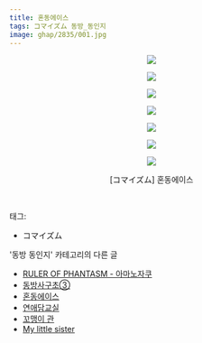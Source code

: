 ```yaml
---
title: 혼동에이스
tags: コマイズム 동방_동인지
image: ghap/2835/001.jpg
---
```

<div class="article">
<p style="text-align: center; clear: none; float: none;"><img src="{{ site.nasurl }}/ghap/2835/001.jpg"/></p>
<p style="text-align: center; clear: none; float: none;"><img src="{{ site.nasurl }}/ghap/2835/002.jpg"/></p>
<p style="text-align: center; clear: none; float: none;"><img src="{{ site.nasurl }}/ghap/2835/003.jpg"/></p>
<p style="text-align: center; clear: none; float: none;"><img src="{{ site.nasurl }}/ghap/2835/004.jpg"/></p>
<p style="text-align: center; clear: none; float: none;"><img src="{{ site.nasurl }}/ghap/2835/005.jpg"/></p>
<p style="text-align: center; clear: none; float: none;"><img src="{{ site.nasurl }}/ghap/2835/006.jpg"/></p>
<p style="text-align: center; clear: none; float: none;"><img src="{{ site.nasurl }}/ghap/2835/007.jpg"/></p>
<p style="text-align: center; clear: none; float: none;">[コマイズム] 혼동에이스</p>
<p><br/></p>
</div><div class="tagTrail">
<p>태그: </p>
<ul>
<li>コマイズム</li>
</ul>
</div><div class="another">
<p>'동방 동인지' 카테고리의 다른 글</p>
<ul>
<li><a href="/2016-12-05-ghap_2837">RULER OF PHANTASM - 아마노자쿠</a></li>
<li><a href="/2016-12-05-ghap_2836">동방사구초③</a></li>
<li><a href="/2016-12-05-ghap_2835">혼동에이스</a></li>
<li><a href="/2016-12-05-ghap_2834">연애담교실</a></li>
<li><a href="/2016-12-03-ghap_2829">꼬맹이 관</a></li>
<li><a href="/2016-12-03-ghap_2828">My little sister</a></li>
</ul>
</div><div class="cb_module cb_fluid">
<div class="cb_wrt cb_profile">
</div><!-- commentList close -->
</div>